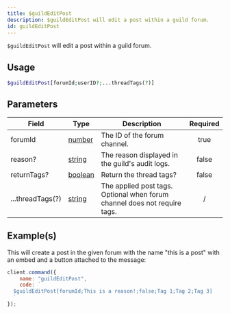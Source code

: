 ```yaml
---
title: $guildEditPost
description: $guildEditPost will edit a post within a guild forum.
id: guildEditPost
---
```


`$guildEditPost` will edit a post within a guild forum.

## Usage

```php
$guildEditPost[forumId;userID?;...threadTags(?)]
```

## Parameters

| Field            | Type                                                                                                | Description                                                               | Required |
| ---------------- | --------------------------------------------------------------------------------------------------- | ------------------------------------------------------------------------- | :------: |
| forumId          | [number](https://developer.mozilla.org/en-US/docs/Web/JavaScript/Reference/Global_Objects/Number)   | The ID of the forum channel.                                              |   true   |
| reason?          | [string](https://developer.mozilla.org/en-US/docs/Web/JavaScript/Reference/Global_Objects/String)   | The reason displayed in the guild's audit logs.                           |  false   |
| returnTags?      | [boolean](https://developer.mozilla.org/en-US/docs/Web/JavaScript/Reference/Global_Objects/Boolean) | Return the thread tags?                                                   |  false   |
| ...threadTags(?) | [string](https://developer.mozilla.org/en-US/docs/Web/JavaScript/Reference/Global_Objects/String)   | The applied post tags. Optional when forum channel does not require tags. |    /     |

## Example(s)

This will create a post in the given forum with the name "this is a post" with an embed and a button attached to the message:

```javascript
client.command({
    name: "guildEditPost",
    code: `
  $guildEditPost[forumId;This is a reason!;false;Tag 1;Tag 2;Tag 3]
  `
});
```

